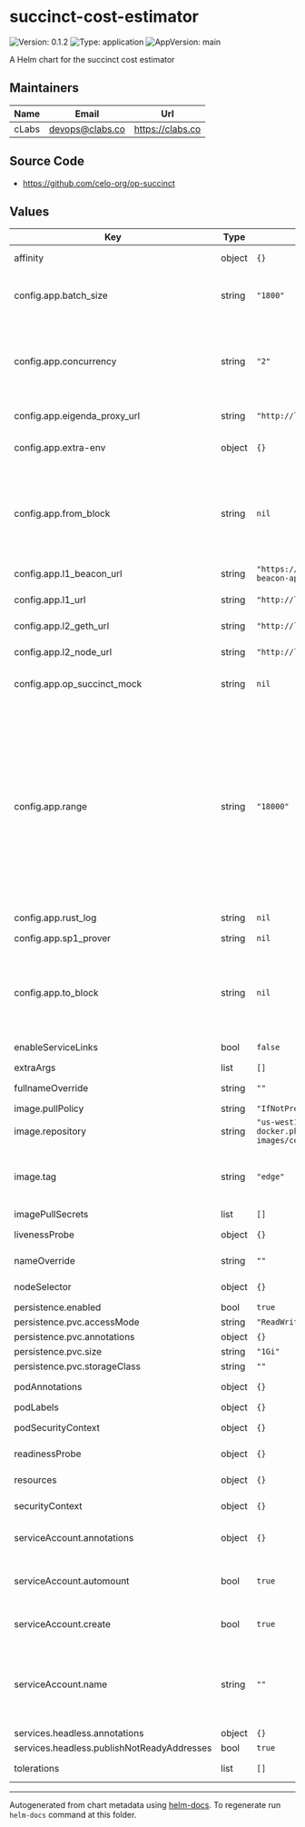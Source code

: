 # succinct-cost-estimator

![Version: 0.1.2](https://img.shields.io/badge/Version-0.1.2-informational?style=flat-square) ![Type: application](https://img.shields.io/badge/Type-application-informational?style=flat-square) ![AppVersion: main](https://img.shields.io/badge/AppVersion-main-informational?style=flat-square)

A Helm chart for the succinct cost estimator

## Maintainers

| Name | Email | Url |
| ---- | ------ | --- |
| cLabs | <devops@clabs.co> | <https://clabs.co> |

## Source Code

* <https://github.com/celo-org/op-succinct>

## Values

| Key | Type | Default | Description |
|-----|------|---------|-------------|
| affinity | object | `{}` | Kubernetes pod affinity |
| config.app.batch_size | string | `"1800"` | required - number of blocks to process in each cost estimation job |
| config.app.concurrency | string | `"2"` | how many concurrent cost estimation processes should run at the same time for historic blocks |
| config.app.eigenda_proxy_url | string | `"http://localhost:4242"` | required - url of the eigenda proxy |
| config.app.extra-env | object | `{}` | extra environment variables passed to the app's container |
| config.app.from_block | string | `nil` | optional - at what block to start the estimation. Should be in the last 2 weeks. If not set, the job will start from the last finalized block. |
| config.app.l1_beacon_url | string | `"https://ethereum-mainnet-beacon-api.publicnode.com"` | required - url of the l1 beacon |
| config.app.l1_url | string | `"http://localhost:8545"` | required - url of the l1 |
| config.app.l2_geth_url | string | `"http://localhost:8545"` | required - url of the l2 geth |
| config.app.l2_node_url | string | `"http://localhost:9545"` | required - url of the l2 node |
| config.app.op_succinct_mock | string | `nil` | required - whether to use the mock op-succinct |
| config.app.range | string | `"18000"` | required - number of blocks sent to every process to create N cost estimation jobs (1000, with 100 batch_size, will use that process to run 10 times the cost estimation, this saves a lot of context re-creation) to run in parallel (the range is split into N jobs, each job will process batch_size blocks) |
| config.app.rust_log | string | `nil` | log level |
| config.app.sp1_prover | string | `nil` | required - prover to use |
| config.app.to_block | string | `nil` | optional - at what block to end the estimation. If not set, the job will set the to 2 weeks later from the from_block. |
| enableServiceLinks | bool | `false` | Kubernetes enableServiceLinks |
| extraArgs | list | `[]` |  |
| fullnameOverride | string | `""` | Chart full name override |
| image.pullPolicy | string | `"IfNotPresent"` | Image pullpolicy |
| image.repository | string | `"us-west1-docker.pkg.dev/devopsre/dev-images/celo-kona"` | Image repository |
| image.tag | string | `"edge"` | Image tag Overrides the image tag whose default is the chart appVersion. |
| imagePullSecrets | list | `[]` | Image pull secrets |
| livenessProbe | object | `{}` | Liveness probe configuration |
| nameOverride | string | `""` | Chart name override |
| nodeSelector | object | `{}` | Kubernetes node selector |
| persistence.enabled | bool | `true` |  |
| persistence.pvc.accessMode | string | `"ReadWriteOnce"` |  |
| persistence.pvc.annotations | object | `{}` |  |
| persistence.pvc.size | string | `"1Gi"` |  |
| persistence.pvc.storageClass | string | `""` |  |
| podAnnotations | object | `{}` | Custom pod annotations |
| podLabels | object | `{}` | Custom pod labels |
| podSecurityContext | object | `{}` | Custom pod security context |
| readinessProbe | object | `{}` | Readiness probe configuration |
| resources | object | `{}` | Container resources |
| securityContext | object | `{}` | Custom container security context |
| serviceAccount.annotations | object | `{}` | Annotations to add to the service account |
| serviceAccount.automount | bool | `true` | Automatically mount a ServiceAccount's API credentials? |
| serviceAccount.create | bool | `true` | Specifies whether a service account should be created |
| serviceAccount.name | string | `""` | The name of the service account to use. If not set and create is true, a name is generated using the fullname template |
| services.headless.annotations | object | `{}` |  |
| services.headless.publishNotReadyAddresses | bool | `true` |  |
| tolerations | list | `[]` | Kubernetes tolerations |

----------------------------------------------
Autogenerated from chart metadata using [helm-docs](https://github.com/norwoodj/helm-docs). To regenerate run `helm-docs` command at this folder.
